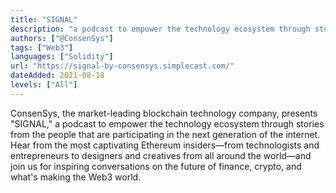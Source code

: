```yaml
---
title: "SIGNAL"
description: "a podcast to empower the technology ecosystem through stories from the people that are participating in the next generation of the internet."
authors: ["@ConsenSys"]
tags: ["Web3"]
languages: ["Solidity"]
url: "https://signal-by-consensys.simplecast.com/"
dateAdded: 2021-08-18
levels: ["All"]
---
```


ConsenSys, the market-leading blockchain technology company, presents "SIGNAL," a podcast to empower the technology ecosystem through stories from the people that are participating in the next generation of the internet. Hear from the most captivating Ethereum insiders—from technologists and entrepreneurs to designers and creatives from all around the world—and join us for inspiring conversations on the future of finance, crypto, and what's making the Web3 world.